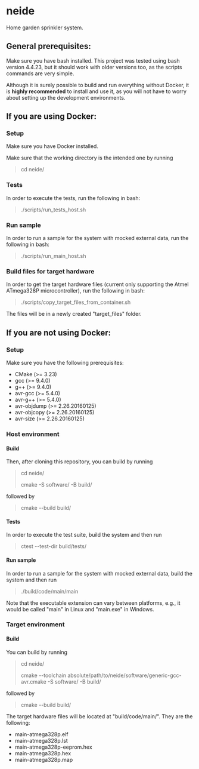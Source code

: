 # neide
Home garden sprinkler system.

## General prerequisites:
Make sure you have bash installed. This project was tested using bash version 4.4.23, but it should work 
with older versions too, as the scripts commands are very simple.

Although it is surely possible to build and run everything without Docker, it is **highly recommended**
to install and use it, as you will not have to worry about setting up the development environments.

## If you are using Docker:
### Setup
Make sure you have Docker installed.

Make sure that the working directory is the intended one by running

> cd neide/

### Tests
In order to execute the tests, run the following in bash:

> ./scripts/run_tests_host.sh

### Run sample
In order to run a sample for the system with mocked external data, run the following in bash:

> ./scripts/run_main_host.sh

### Build files for target hardware
In order to get the target hardware files (current only supporting the Atmel ATmega328P microcontroller), run
the following in bash:

> ./scripts/copy_target_files_from_container.sh

The files will be in a newly created "target_files" folder.

## If you are not using Docker:
### Setup
Make sure you have the following prerequisites:
- CMake (>= 3.23)
- gcc (>= 9.4.0)
- g++ (>= 9.4.0)
- avr-gcc (>= 5.4.0)
- avr-g++ (>= 5.4.0)
- avr-objdump (>= 2.26.20160125)
- avr-objcopy (>= 2.26.20160125)
- avr-size (>= 2.26.20160125)

### Host environment
#### Build
Then, after cloning this repository, you can build by running

> cd neide/
>
> cmake -S software/ -B build/

followed by

> cmake --build build/

#### Tests
In order to execute the test suite, build the system and then run

> ctest --test-dir build/tests/

#### Run sample
In order to run a sample for the system with mocked external data, build the system and then run

> ./build/code/main/main

Note that the executable extension can vary between platforms, e.g., it would be called "main" in Linux and "main.exe" in Windows.

### Target environment
#### Build
You can build by running

> cd neide/
>
> cmake --toolchain absolute/path/to/neide/software/generic-gcc-avr.cmake -S software/ -B build/

followed by

> cmake --build build/

The target hardware files will be located at "build/code/main/". They are the following: 
- main-atmega328p.elf
- main-atmega328p.lst
- main-atmega328p-eeprom.hex
- main-atmega328p.hex
- main-atmega328p.map